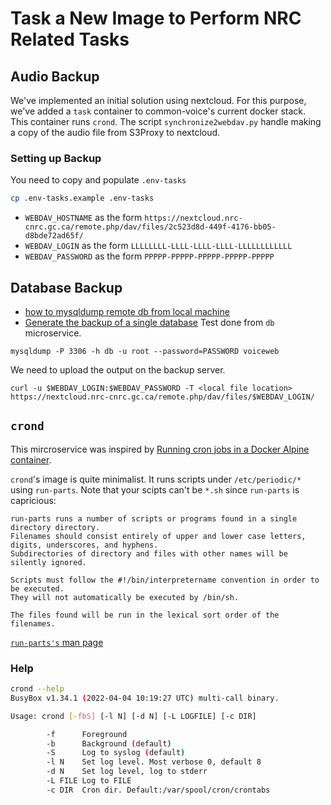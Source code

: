 # Task a New Image to Perform NRC Related Tasks

## Audio Backup
We've implemented an initial solution using nextcloud.
For this purpose, we've added a `task` container to common-voice's current docker stack.
This container runs `crond`.
The script `synchronize2webdav.py` handle making a copy of the audio file from S3Proxy to nextcloud.


### Setting up Backup
You need to copy and populate `.env-tasks`
```bash
cp .env-tasks.example .env-tasks
```
* `WEBDAV_HOSTNAME` as the form `https://nextcloud.nrc-cnrc.gc.ca/remote.php/dav/files/2c523d8d-449f-4176-bb05-d8bde72ad65f/`
* `WEBDAV_LOGIN` as the form `LLLLLLLL-LLLL-LLLL-LLLL-LLLLLLLLLLLL`
* `WEBDAV_PASSWORD` as the form `PPPPP-PPPPP-PPPPP-PPPPP-PPPPP`


## Database Backup
* [how to mysqldump remote db from local machine](https://stackoverflow.com/a/2990732)
* [Generate the backup of a single database](https://www.sqlshack.com/how-to-backup-and-restore-mysql-databases-using-the-mysqldump-command/)
Test done from `db` microservice.
```
mysqldump -P 3306 -h db -u root --password=PASSWORD voiceweb
```
We need to upload the output on the backup server.
```
curl -u $WEBDAV_LOGIN:$WEBDAV_PASSWORD -T <local file location> https://nextcloud.nrc-cnrc.gc.ca/remote.php/dav/files/$WEBDAV_LOGIN/
```


## `crond`
This mircroservice was inspired by [Running cron jobs in a Docker Alpine container](https://devopsheaven.com/cron/docker/alpine/linux/2017/10/30/run-cron-docker-alpine.html).

`crond`'s image is quite minimalist.
It runs scripts under `/etc/periodic/*` using `run-parts`.
Note that your scipts can't be `*.sh` since `run-parts` is capricious:
```
run-parts runs a number of scripts or programs found in a single directory directory.
Filenames should consist entirely of upper and lower case letters, digits, underscores, and hyphens.
Subdirectories of directory and files with other names will be silently ignored.

Scripts	must follow the #!/bin/interpretername convention in order to be executed.
They will not automatically be executed by /bin/sh.

The files found will be run in the lexical sort order of the filenames.
```
[`run-parts's` man page](https://nixdoc.net/man-pages/Linux/man8/run-parts.8.html)


### Help
```bash
crond --help
BusyBox v1.34.1 (2022-04-04 10:19:27 UTC) multi-call binary.

Usage: crond [-fbS] [-l N] [-d N] [-L LOGFILE] [-c DIR]

        -f      Foreground
        -b      Background (default)
        -S      Log to syslog (default)
        -l N    Set log level. Most verbose 0, default 8
        -d N    Set log level, log to stderr
        -L FILE Log to FILE
        -c DIR  Cron dir. Default:/var/spool/cron/crontabs
```
